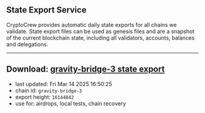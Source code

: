 ## State Export Service
CryptoCrew provides automatic daily state exports for all chains we validate. State export files can be used as genesis files and are a snapshot of the current blockchain state, including all validators, accounts, balances and delegations.

---
**Download: [gravity-bridge-3 state export](https://dl-eu2.ccvalidators.com/SERVICE/gravitybridge/gravity-bridge-3_export_16144842.json)**
---

- last updated: Fri Mar 14 2025 16:50:25
- chain id: `gravity-bridge-3`
- export height: `16144842`
- use for: airdrops, local tests, chain recovery
